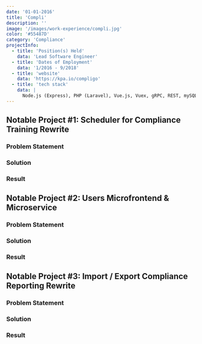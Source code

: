 ```yaml
---
date: '01-01-2016'
title: 'Compli'
description: ''
image: '/images/work-experience/compli.jpg'
color: '#55487D'
category: 'Compliance'
projectInfo:
  - title: 'Position(s) Held'
    data: 'Lead Software Engineer'
  - title: 'Dates of Employment'
    data: '1/2016 - 9/2018'
  - title: 'website'
    data: 'https://kpa.io/compligo'
  - title: 'tech stack'
    data: |
      Node.js (Express), PHP (Laravel), Vue.js, Vuex, gRPC, REST, mySQL, MongoDB, InfluxDB, Kubernetes, Docker, ConcourseCI, AWS (EC2, S3), mySQL, jQuery, Jest, Mocha, Chai, Sinon, Istanbul
---
```


## Notable Project #1: Scheduler for Compliance Training Rewrite

### Problem Statement

### Solution

### Result

## Notable Project #2: Users Microfrontend & Microservice

### Problem Statement

### Solution

### Result

## Notable Project #3: Import / Export Compliance Reporting Rewrite

### Problem Statement

### Solution

### Result
